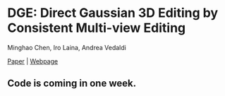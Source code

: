 # DGE: Direct Gaussian 3D Editing by Consistent Multi-view Editing

Minghao Chen, Iro Laina, Andrea Vedaldi

[Paper]() | [Webpage](https://silent-chen.github.io/DGE/) 

## Code is coming in one week.


